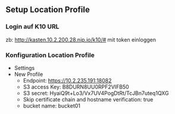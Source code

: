 ## Setup Location Profile

### Login auf K10 URL
zb:
http://kasten.10.2.200.28.nip.io/k10/#
mit token einloggen

### Konfiguration Location Profile
- Settings
- New Profile
  - Endpoint: https://10.2.235.191:18082
  - S3 access Key: B8DURN8UU0RPF2VIFB50
  - S3 secret: HyaiQ9t+Lo3/Vx7UV4PogDtRt/TcJBn7uteq1QXG
  - Skip certificate chain and hostname verification: true
  - bucket name: bucket01
